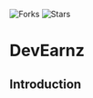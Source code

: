 ![Forks](https://img.shields.io/badge/forks-0-blue)
![Stars](https://img.shields.io/badge/stars-0-yellow)
# DevEarnz
## Introduction
